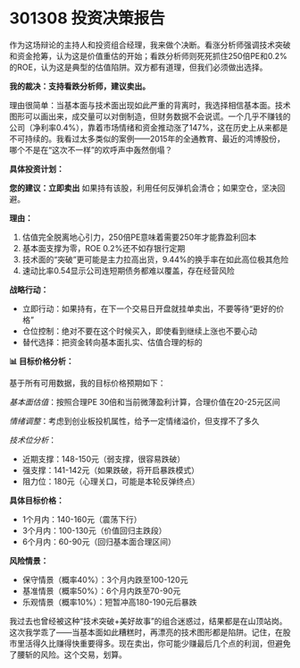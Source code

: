 # 301308 投资决策报告

作为这场辩论的主持人和投资组合经理，我来做个决断。看涨分析师强调技术突破和资金抢筹，认为这是价值重估的开始；看跌分析师则死死抓住250倍PE和0.2%的ROE，认为这是典型的估值陷阱。双方都有道理，但我们必须做出选择。

**我的裁决：支持看跌分析师，建议卖出。**

理由很简单：当基本面与技术面出现如此严重的背离时，我选择相信基本面。技术图形可以画出来，成交量可以对倒制造，但财务数据不会说谎。一个几乎不赚钱的公司（净利率0.4%），靠着市场情绪和资金推动涨了147%，这在历史上从来都是不可持续的。我看过太多类似的案例——2015年的全通教育、最近的鸿博股份，哪个不是在“这次不一样”的欢呼声中轰然倒塌？

**具体投资计划：**

**您的建议：立即卖出**
如果持有该股，利用任何反弹机会清仓；如果空仓，坚决回避。

**理由：**
1. 估值完全脱离地心引力，250倍PE意味着需要250年才能靠盈利回本
2. 基本面支撑为零，ROE 0.2%还不如存银行定期
3. 技术面的“突破”更可能是主力拉高出货，9.44%的换手率在如此高位极其危险
4. 速动比率0.54显示公司连短期债务都难以覆盖，存在经营风险

**战略行动：**
- 立即行动：如果持有，在下一个交易日开盘就挂单卖出，不要等待“更好的价格”
- 仓位控制：绝对不要在这个时候买入，即使看到继续上涨也不要心动
- 替代选择：把资金转向基本面扎实、估值合理的标的

**📊 目标价格分析：**

基于所有可用数据，我的目标价格预期如下：

*基本面估值*：按照合理PE 30倍和当前微薄盈利计算，合理价值在20-25元区间

*情绪调整*：考虑到创业板投机属性，给予一定情绪溢价，但支撑不了多久

*技术位分析*：
- 近期支撑：148-150元（弱支撑，很容易跌破）
- 强支撑：141-142元（如果跌破，将开启暴跌模式）
- 阻力位：180元（心理关口，可能是本轮反弹终点）

**具体目标价格：**
- 1个月内：140-160元（震荡下行）
- 3个月内：100-130元（价值回归主跌段）  
- 6个月内：60-90元（回归基本面合理区间）

**风险情景：**
- 保守情景（概率40%）：3个月内跌至100-120元
- 基准情景（概率50%）：6个月内跌至70-90元
- 乐观情景（概率10%）：短暂冲高180-190元后暴跌

我过去也曾经被这种“技术突破+美好故事”的组合迷惑过，结果都是在山顶站岗。这次我学乖了——当基本面如此糟糕时，再漂亮的技术图形都是陷阱。记住，在股市里活得久比赚得快重要得多。现在卖出，你可能少赚最后几个点的利润，但避免了腰斩的风险。这个交易，划算。